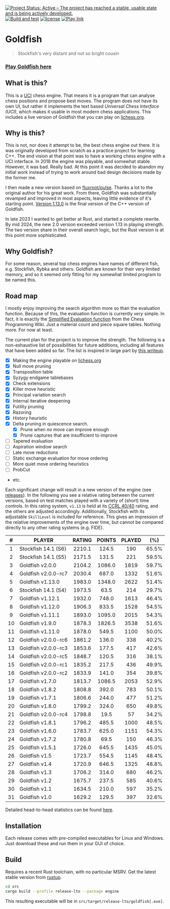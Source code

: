 [![Project Status: Active – The project has reached a stable, usable state and is being actively developed.](http://www.repostatus.org/badges/latest/active.svg)](http://www.repostatus.org/#active)
[![Build and test](https://github.com/bsamseth/Goldfish/actions/workflows/cargo-build-test.yml/badge.svg)](https://github.com/bsamseth/Goldfish/actions/workflows/cargo-build-test.yml)
[![license](https://img.shields.io/github/license/mashape/apistatus.svg)](https://github.com/bsamseth/Goldfish/blob/main/LICENCE)
[![Play link](https://img.shields.io/badge/Play%20Goldfish-lichess-green.svg)](https://lichess.org/@/Goldfish-Engine)



# Goldfish
> Stockfish's very distant and not so bright cousin

### [Play Goldfish here](https://lichess.org/@/Goldfish-Engine)

## What is this?

This is a [UCI](https://www.wbec-ridderkerk.nl/html/UCIProtocol.html) chess engine. 
That means it is a program that can analyse chess
positions and propose best moves.  The program does not have its own UI, but
rather it implements the text based _Universal Chess Interface (UCI)_, which
makes it usable in most modern chess applications. This includes a live version
of Goldfish that you can play on [lichess.org](https://lichess.org/@/Goldfish-Engine).

## Why is this?
This is not, nor does it attempt to be, the best chess engine out there.
It is was originally developed from scratch as a
practice project for learning C++. The end vision at that point was to have a
working chess engine with a UCI interface. In 2018 the engine was playable, and
somewhat stable. However, it was bad. Really bad. At this point it was decided
to abandon my initial work instead of trying to work around bad design
decisions made by the former me. 

I then made a new version based on
[fluxroot/pulse](https://github.com/fluxroot/pulse). Thanks a lot to the
original author for his great work. From there, Goldfish was substantially
revamped and improved in most aspects, leaving little evidence of it's starting
point. [Version 1.13.0](https://github.com/bsamseth/Goldfish/releases/tag/v1.13.0) 
is the final version of the C++ version of Goldfish.

In late 2023 I wanted to get better at Rust, and started a complete rewrite. By
mid 2024, the new 2.0 version exceeded version 1.13 in playing strength. The
two version share in their overall search logic, but the Rust version is at
this point more sophisticated.

## Why Goldfish?

For some reason, several top chess engines have names of different fish, e.g.
Stockfish, Rybka and others. Goldfish are known for their very limited memory,
and so it seemed only fitting for my somewhat limited program to be named this. 

## Road map

I mostly enjoy improving the search algorithm more so than the evaluation function.
Because of this, the evaluation function is currently _very_ simple. In fact, it is exactly the 
[Simplified Evaluation function](https://www.chessprogramming.org/Simplified_Evaluation_Function) 
from the Chess Programming Wiki. Just a material count and piece square tables. Nothing more. For now at least.

The current plan for the project is to improve the strength. The following is a
non-exhaustive list of possibilities for future additions, including all features that have
been added so far. The list is inspired in large part by [this writeup](http://www.frayn.net/beowulf/theory.html).

-   [X] Making the engine playable on [lichess.org](lichess.org)
-   [X] Null move pruning
-   [X] Transposition table
-   [X] Syzygy endgame tablebases
-   [X] Check extensions
-   [X] Killer move heuristic
-   [X] Principal variation search
-   [X] Internal iterative deepening
-   [X] Futility pruning
-   [X] Razoring
-   [X] History heuristic
-   [X] Delta pruning in quiescence search.
    +   [X] Prune when _no_ move can improve enough
    +   [X] Prune captures that are insufficient to improve
-   [ ] Tapered evaluation
-   [ ] Aspiration window search
-   [ ] Late move reductions
-   [ ] Static exchange evaluation for move ordering
-   [ ] More quiet move ordering heuristics
-   [ ] ProbCut
-   etc.

Each significant change will result in a new version of the engine (see
[releases](https://github.com/bsamseth/Goldfish/releases)). In the following
you see a relative rating between the current versions, based on test matches
played with a variety of (short) time controls. In this rating system, `v1.13`
is held at its [CCRL 40/40](http://computerchess.org.uk/ccrl/4040/) rating, and
the others are adjusted accordingly. Additionally, Stockfish with its
adjustable `SkillLevel` is included for reference. This gives an impression of
the relative improvements of the engine over time, but cannot be compared
directly to any other rating systems (e.g. FIDE).

 |   # | PLAYER               |   RATING  | POINTS  | PLAYED   | (%)|
 |:---:|---|:---:|:---:|:---:|:---:|
 |   1 | Stockfish 14.1 (S6)    | 2210.1  |  124.5  |   190  | 65.5%|
 |   2 | Stockfish 14.1 (S5)    | 2171.5  |  131.5  |   221  | 59.5%|
 |   3 | Goldfish v2.0.0        | 2104.2  | 1086.0  |  1819  | 59.7%|
 |   4 | Goldfish v2.0.0-rc7    | 2030.4  |  687.0  |  1332  | 51.6%|
 |   5 | Goldfish v1.13.0       | 1983.0  | 1348.0  |  2622  | 51.4%|
 |   6 | Stockfish 14.1 (S4)    | 1973.5  |   63.5  |   214  | 29.7%|
 |   7 | Goldfish v1.12.1       | 1932.0  |  748.0  |  1613  | 46.4%|
 |   8 | Goldfish v1.12.0       | 1906.3  |  833.5  |  1528  | 54.5%|
 |   9 | Goldfish v1.11.1       | 1893.0  | 1095.0  |  2015  | 54.3%|
 |  10 | Goldfish v1.9.0        | 1878.3  | 1826.5  |  3538  | 51.6%|
 |  11 | Goldfish v1.11.0       | 1878.0  |  549.5  |  1100  | 50.0%|
 |  12 | Goldfish v2.0.0-rc6    | 1861.2  |  136.0  |   338  | 40.2%|
 |  13 | Goldfish v2.0.0-rc3    | 1853.6  |  177.5  |   417  | 42.6%|
 |  14 | Goldfish v2.0.0-rc5    | 1848.7  |  120.5  |   316  | 38.1%|
 |  15 | Goldfish v2.0.0-rc1    | 1835.2  |  217.5  |   436  | 49.9%|
 |  16 | Goldfish v2.0.0-rc2    | 1833.9  |  141.0  |   354  | 39.8%|
 |  17 | Goldfish v1.7.0        | 1813.7  | 1086.5  |  2053  | 52.9%|
 |  18 | Goldfish v1.8.2        | 1808.8  |  392.0  |   783  | 50.1%|
 |  19 | Goldfish v1.7.1        | 1806.6  |  244.0  |   477  | 51.2%|
 |  20 | Goldfish v1.8.0        | 1799.2  |  324.0  |   650  | 49.8%|
 |  21 | Goldfish v2.0.0-rc4    | 1798.8  |   19.5  |    57  | 34.2%|
 |  22 | Goldfish v1.8.1        | 1796.2  |  485.5  |  1000  | 48.5%|
 |  23 | Goldfish v1.6.0        | 1783.7  |  625.0  |  1151  | 54.3%|
 |  24 | Goldfish v1.7.2        | 1780.8  |   69.5  |   150  | 46.3%|
 |  25 | Goldfish v1.5.1        | 1726.0  |  645.5  |  1435  | 45.0%|
 |  26 | Goldfish v1.5          | 1723.7  |  554.5  |  1145  | 48.4%|
 |  27 | Goldfish v1.4          | 1720.9  |  646.5  |  1325  | 48.8%|
 |  28 | Goldfish v1.3          | 1706.2  |  314.0  |   680  | 46.2%|
 |  29 | Goldfish v1.2          | 1675.7  |  237.5  |   585  | 40.6%|
 |  30 | Goldfish v1.1          | 1634.5  |  210.0  |   597  | 35.2%|
 |  31 | Goldfish v1.0          | 1629.2  |  129.5  |   397  | 32.6%|


Detailed head-to-head statistics can be found [here](stats/head-to-head-history.txt).

## Installation

Each release comes with pre-compiled executables for Linux and Windows. Just download these and run them in your GUI of
choice.

## Build

Requires a recent Rust toolchain, with no particular MSRV. Get the latest stable version from [rustup](https://rustup.rs/).

``` bash
cd src
cargo build --profile release-lto --package engine
```

This resulting executable will be in `src/target/release-lto/goldfish[.exe]`.
